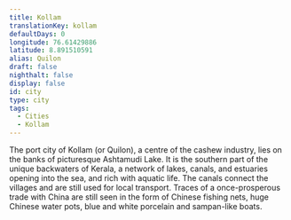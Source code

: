 ```yaml
---
title: Kollam
translationKey: kollam
defaultDays: 0
longitude: 76.61429886
latitude: 8.891510591
alias: Quilon
draft: false
nighthalt: false
display: false
id: city
type: city
tags:
  - Cities
  - Kollam
---
```

The port city of Kollam (or Quilon), a centre of the cashew industry, lies on the banks of picturesque Ashtamudi Lake. It is the southern part of the unique backwaters of Kerala, a network of lakes, canals, and estuaries opening into the sea, and rich with aquatic life. The canals connect the villages and are still used for local transport. Traces of a once-prosperous trade with China are still seen in the form of Chinese fishing nets, huge Chinese water pots, blue and white porcelain and sampan-like boats.